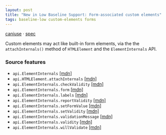 ```yaml
---
layout: post
title: "New in Low Baseline Support: Form-associated custom elements"
tags: baseline-low custom-elements forms
---
```


[caniuse](https://caniuse.com/?search=form-associated-custom-elements) · [spec](https://html.spec.whatwg.org/multipage/custom-elements.html#form-associated-custom-elements)

Custom elements may act like built-in form elements, via the the `attachInternals()` method of `HTMLElement` and the `ElementInternals` API.

### Source features

- ``api.ElementInternals`` [[mdn]](https://https://developer.mozilla.org/en-US/search?q=api.ElementInternals)
- ``api.HTMLElement.attachInternals`` [[mdn]](https://https://developer.mozilla.org/en-US/search?q=api.HTMLElement.attachInternals)
- ``api.ElementInternals.checkValidity`` [[mdn]](https://https://developer.mozilla.org/en-US/search?q=api.ElementInternals.checkValidity)
- ``api.ElementInternals.form`` [[mdn]](https://https://developer.mozilla.org/en-US/search?q=api.ElementInternals.form)
- ``api.ElementInternals.labels`` [[mdn]](https://https://developer.mozilla.org/en-US/search?q=api.ElementInternals.labels)
- ``api.ElementInternals.reportValidity`` [[mdn]](https://https://developer.mozilla.org/en-US/search?q=api.ElementInternals.reportValidity)
- ``api.ElementInternals.setFormValue`` [[mdn]](https://https://developer.mozilla.org/en-US/search?q=api.ElementInternals.setFormValue)
- ``api.ElementInternals.setValidity`` [[mdn]](https://https://developer.mozilla.org/en-US/search?q=api.ElementInternals.setValidity)
- ``api.ElementInternals.validationMessage`` [[mdn]](https://https://developer.mozilla.org/en-US/search?q=api.ElementInternals.validationMessage)
- ``api.ElementInternals.validity`` [[mdn]](https://https://developer.mozilla.org/en-US/search?q=api.ElementInternals.validity)
- ``api.ElementInternals.willValidate`` [[mdn]](https://https://developer.mozilla.org/en-US/search?q=api.ElementInternals.willValidate)

